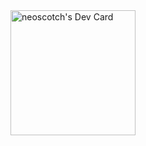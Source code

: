 <img src="https://github.com/neoscotch/neoscotch/blob/master/devcard.svg" width="200" alt="neoscotch's Dev Card"/>
